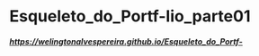 # Esqueleto_do_Portf-lio_parte01

##### https://welingtonalvespereira.github.io/Esqueleto_do_Portf-
